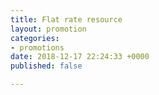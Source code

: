 ```yaml
---
title: Flat rate resource
layout: promotion
categories:
- promotions
date: 2018-12-17 22:24:33 +0000
published: false

---
```

